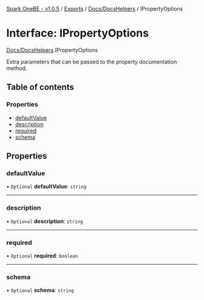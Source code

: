 [Spark OneBE - v1.0.5](../README.md) / [Exports](../modules.md) / [Docs/DocsHelpers](../modules/Docs_DocsHelpers.md) / IPropertyOptions

# Interface: IPropertyOptions

[Docs/DocsHelpers](../modules/Docs_DocsHelpers.md).IPropertyOptions

Extra parameters that can be passed to the property documentation method.

## Table of contents

### Properties

- [defaultValue](Docs_DocsHelpers.IPropertyOptions.md#defaultvalue)
- [description](Docs_DocsHelpers.IPropertyOptions.md#description)
- [required](Docs_DocsHelpers.IPropertyOptions.md#required)
- [schema](Docs_DocsHelpers.IPropertyOptions.md#schema)

## Properties

### defaultValue

• `Optional` **defaultValue**: `string`

___

### description

• `Optional` **description**: `string`

___

### required

• `Optional` **required**: `boolean`

___

### schema

• `Optional` **schema**: `string`
